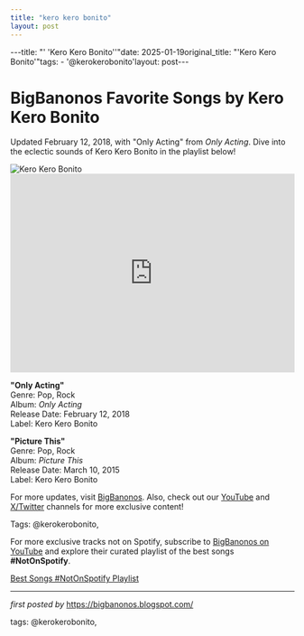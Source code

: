 ```yaml
---
title: "kero kero bonito"
layout: post
---
```

---title: "' 'Kero Kero Bonito''"date: 2025-01-19original_title: "'Kero Kero Bonito'"tags:  - '@kerokerobonito'layout: post---<!-- Title of the Post --><h1 >BigBanonos Favorite Songs by Kero Kero Bonito</h1> <!-- Introductory Text --><p >Updated February 12, 2018, with "Only Acting" from <em>Only Acting</em>. Dive into the eclectic sounds of Kero Kero Bonito in the playlist below!</p> <!-- Featured Image --><div > <img src="https://i.scdn.co/image/ab6761610000e5eb67dfd3f1682fd91c7052a05a" alt="Kero Kero Bonito" /></div> <!-- Spotify Embed --><div > <iframe src="https://open.spotify.com/embed/playlist/2jLlV11bS7GaefCRhJwdeh?utm_source=generator" width="100%" height="352" frameborder="0" allowfullscreen="" allow="autoplay; clipboard-write; encrypted-media; fullscreen; picture-in-picture" loading="lazy"></iframe></div> <!-- Song Information --><div > <p><strong>"Only Acting"</strong><br> Genre: Pop, Rock<br> Album: <em>Only Acting</em><br> Release Date: February 12, 2018<br> Label: Kero Kero Bonito</p> <p><strong>"Picture This"</strong><br> Genre: Pop, Rock<br> Album: <em>Picture This</em><br> Release Date: March 10, 2015<br> Label: Kero Kero Bonito</p></div> <!-- Footer Links --><div > <p>For more updates, visit <a href="https://bigbanonos.blogspot.com/" target="_blank">BigBanonos</a>. Also, check out our <a href="https://www.youtube.com/@BigBanonos" target="_blank">YouTube</a> and <a href="https://x.com/bigbanonos" target="_blank">X/Twitter</a> channels for more exclusive content!</p></div> <!-- Tags --><p >Tags: @kerokerobonito,</p><!--Subscribe and Playlist Links--><div>    <p>For more exclusive tracks not on Spotify, subscribe to <a href="https://www.youtube.com/@BigBanonos" target="_blank">BigBanonos on YouTube</a> and explore their curated playlist of the best songs <strong>#NotOnSpotify</strong>.</p>    <p><a href="https://www.youtube.com/playlist?list=PLtuNtuTatqI0kFahUCbtbfenC_ET5O_tr" target="_blank">Best Songs #NotOnSpotify Playlist<br /></a></p></div><hr /><p><em>first posted by</em> <a href="https://bigbanonos.blogspot.com/" rel="noopener" target="_new">https://bigbanonos.blogspot.com/</a></p><p>tags: @kerokerobonito,</p>